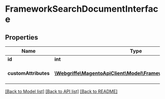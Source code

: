 # FrameworkSearchDocumentInterface

## Properties
Name | Type | Description | Notes
------------ | ------------- | ------------- | -------------
**id** | **int** |  | 
**customAttributes** | [**\Webgriffe\MagentoApiClient\Model\FrameworkAttributeInterface[]**](FrameworkAttributeInterface.md) | Custom attributes values. | [optional] 

[[Back to Model list]](../README.md#documentation-for-models) [[Back to API list]](../README.md#documentation-for-api-endpoints) [[Back to README]](../README.md)


